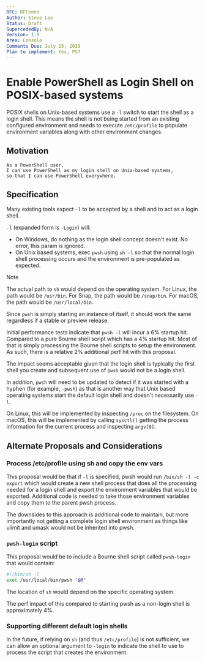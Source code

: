```yaml
---
RFC: RFCnnnn
Author: Steve Lee
Status: Draft
SupercededBy: N/A
Version: 1.0
Area: Console
Comments Due: July 15, 2019
Plan to implement: Yes, PS7
---
```


# Enable PowerShell as Login Shell on POSIX-based systems

POSIX shells on Unix-based systems use a `-l` switch to start the shell as a login shell.
This means the shell is not being started from an existing configured environment and
needs to execute `/etc/profile` to populate environment variables along with other
environment changes.

## Motivation

    As a PowerShell user,
    I can use PowerShell as my login shell on Unix-based systems,
    so that I can use PowerShell everywhere.

## Specification

Many existing tools expect `-l` to be accepted by a shell and to act as a login
shell.

`-l` (expanded form is `-Login`) will:

- On Windows, do nothing as the login shell concept doesn't exist.
  No error, this param is ignored.
- On Unix based systems, exec `pwsh` using `sh -l` so that the normal login
  shell processing occurs and the environment is pre-populated as expected.

>[!NOTE]
> The actual path to `sh` would depend on the operating system.
> For Linux, the path would be `/usr/bin`.
> For Snap, the path would be `/snap/bin`.
> For macOS, the path would be `/usr/local/bin`.

Since `pwsh` is simply starting an instance of itself, it should work the same
regardless if a stable or preview release.

Initial performance tests indicate that `pwsh -l` will incur a 6% startup hit.
Compared to a pure Bourne shell script which has a 4% startup hit.
Most of that is simply processing the Bourne shell scripts to setup the environment.
As such, there is a relative 2% additional perf hit with this proposal.

The impact seems acceptable given that the login shell is typically the first
shell you create and subsequent use of `pwsh` would not be a login shell.

In addition, `pwsh` will need to be updated to detect if it was started with
a hyphen (for example, `-pwsh`) as that is another way that Unix based operating
systems start the default login shell and doesn't necessarily use `-l`.

On Linux, this will be implemented by inspecting `/proc` on the filesystem.
On macOS, this will be implemented by calling `sysctl()` getting the process
information for the current process and inspecting `argv[0]`.

## Alternate Proposals and Considerations

### Process /etc/profile using sh and copy the env vars

This proposal would be that if `-l` is specified, pwsh would run `/bin/sh -l -c export`
which would create a new shell process that does all the processing needed for
a login shell and export the environment variables that would be exported.
Additional code is needed to take those environment variables and copy them to
the parent pwsh process.

The downsides to this approach is additional code to maintain,
but more importantly not getting a complete login shell environment as things
like ulimit and umask would not be inherited into pwsh.

### `pwsh-login` script

This proposal would be to include a Bourne shell script called `pwsh-login`
that would contain:

```sh
#!/bin/sh -l
exec /usr/local/bin/pwsh "$@"
```

The location of `sh` would depend on the specific operating system.

The perf impact of this compared to starting pwsh as a non-login shell is
approximately 4%.

### Supporting different default login shells

In the future, if relying on `sh` (and thus `/etc/profile`) is not sufficient,
we can allow an optional argument to `-login` to indicate the shell to use
to process the script that creates the environment.
